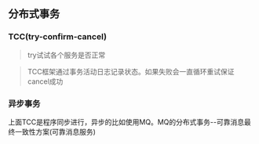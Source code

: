 ## 分布式事务

### TCC(try-confirm-cancel)

> try试试各个服务是否正常

> TCC框架通过事务活动日志记录状态。如果失败会一直循环重试保证cancel成功

### 异步事务

上面TCC是程序同步进行，异步的比如使用MQ。MQ的分布式事务--可靠消息最终一致性方案(可靠消息服务)

> 